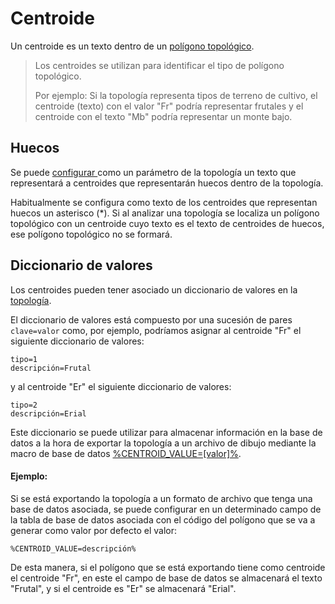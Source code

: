 # Centroide

Un centroide es un texto dentro de un [polígono topológico](poligonos-topologicos.md).

> Los centroides se utilizan para identificar el tipo de polígono topológico.  
>   
> Por ejemplo: Si la topología representa tipos de terreno de cultivo, el centroide \(texto\) con el valor "Fr" podría representar frutales y el centroide con el texto "Mb" podría representar un monte bajo.

## Huecos

Se puede [configurar ](anadir-topologia.md#centroide-para-huecos)como un parámetro de la topología un texto que representará a centroides que representarán huecos dentro de la topología.

Habitualmente se configura como texto de los centroides que representan huecos un asterisco \(\*\). Si al analizar una topología se localiza un polígono topológico con un centroide cuyo texto es el texto de centroides de huecos, ese polígono topológico no se formará.

## Diccionario de valores

Los centroides pueden tener asociado un diccionario de valores en la [topología](./).

El diccionario de valores está compuesto por una sucesión de pares `clave=valor` como, por ejemplo, podríamos asignar al centroide "Fr" el siguiente diccionario de valores:

```text
tipo=1
descripción=Frutal
```

y al centroide "Er" el siguiente diccionario de valores:

```text
tipo=2
descripción=Erial
```

Este diccionario se puede utilizar para almacenar información en la base de datos a la hora de exportar la topología a un archivo de dibujo mediante la macro de base de datos [%CENTROID\_VALUE=\[valor\]%](../base-de-datos/macros-de-base-de-datos.md).

#### Ejemplo:

Si se está exportando la topología a un formato de archivo que tenga una base de datos asociada, se puede configurar en un determinado campo de la tabla de base de datos asociada con el código del polígono que se va a generar como valor por defecto el valor:

```text
%CENTROID_VALUE=descripción%
```

De esta manera, si el polígono que se está exportando tiene como centroide el centroide "Fr", en este el campo de base de datos se almacenará el texto "Frutal",  y si el centroide es "Er" se almacenará "Erial".

